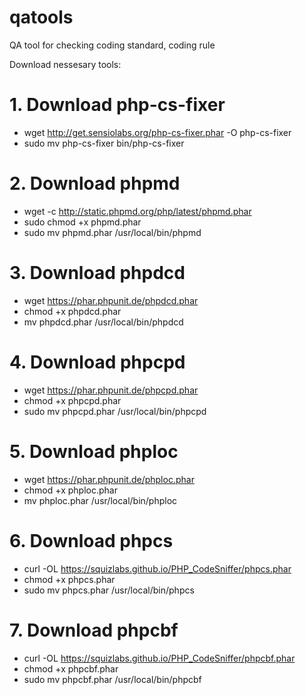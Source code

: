 # qatools
QA tool for checking coding standard, coding rule

Download nessesary tools:

# 1. Download php-cs-fixer
* wget http://get.sensiolabs.org/php-cs-fixer.phar -O php-cs-fixer
* sudo mv php-cs-fixer bin/php-cs-fixer

# 2. Download phpmd
* wget -c http://static.phpmd.org/php/latest/phpmd.phar
* sudo chmod +x phpmd.phar
* sudo mv phpmd.phar /usr/local/bin/phpmd

# 3. Download phpdcd
* wget https://phar.phpunit.de/phpdcd.phar
* chmod +x phpdcd.phar
* mv phpdcd.phar /usr/local/bin/phpdcd

# 4. Download phpcpd
* wget https://phar.phpunit.de/phpcpd.phar
* chmod +x phpcpd.phar
* sudo mv phpcpd.phar /usr/local/bin/phpcpd

# 5. Download phploc
* wget https://phar.phpunit.de/phploc.phar
* chmod +x phploc.phar
* mv phploc.phar /usr/local/bin/phploc

# 6. Download phpcs
* curl -OL https://squizlabs.github.io/PHP_CodeSniffer/phpcs.phar
* chmod +x phpcs.phar
* sudo mv phpcs.phar /usr/local/bin/phpcs

# 7. Download phpcbf
* curl -OL https://squizlabs.github.io/PHP_CodeSniffer/phpcbf.phar
* chmod +x phpcbf.phar
* sudo mv phpcbf.phar /usr/local/bin/phpcbf
